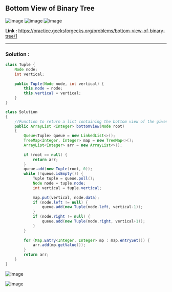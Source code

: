 ## Bottom View of Binary Tree

![image](https://github.com/alkabharti/Trees/assets/23376002/f9ce1fd6-73ea-48b1-a994-0851a3126bf5)
![image](https://github.com/alkabharti/Trees/assets/23376002/c855636a-6db0-4a3e-9481-c1ac19a3699e)
![image](https://github.com/alkabharti/Trees/assets/23376002/179e7c99-8d80-4b8a-8862-ccaf83a59170)

**Link :** https://practice.geeksforgeeks.org/problems/bottom-view-of-binary-tree/1

----------------------------------------------------------------------------------------------------------------------------------------------------------------------------------


### Solution :


```java
class Tuple {
    Node node;
    int vertical;
    
    public Tuple(Node node, int vertical) {
        this.node = node;
        this.vertical = vertical;
    }
}

class Solution
{
    //Function to return a list containing the bottom view of the given tree.
    public ArrayList <Integer> bottomView(Node root)
    {
        Queue<Tuple> queue = new LinkedList<>();
        TreeMap<Integer, Integer> map = new TreeMap<>();
        ArrayList<Integer> arr = new ArrayList<>();
        
        if (root == null) {
            return arr;
        }
        queue.add(new Tuple(root, 0));
        while (!queue.isEmpty()) {
            Tuple tuple = queue.poll();
            Node node = tuple.node;
            int vertical = tuple.vertical;
            
            map.put(vertical, node.data);
            if (node.left != null) {
                queue.add(new Tuple(node.left, vertical-1));
            }
            if (node.right != null) {
                queue.add(new Tuple(node.right, vertical+1));
            }
        }
        
        for (Map.Entry<Integer, Integer> mp : map.entrySet()) {
            arr.add(mp.getValue());
        }
        return arr;
    }
}

```

![image](https://github.com/alkabharti/Trees/assets/23376002/35805213-7875-43dc-9a69-b3185dd04f5c)

![image](https://github.com/alkabharti/Trees/assets/23376002/85db702c-f8ae-4fb7-b60c-164e8872afd8)




